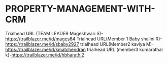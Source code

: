 # PROPERTY-MANAGEMENT-WITH-CRM
Trialhead URL (TEAM LEADER Mageshwari S)-https://trailblazer.me/id/mages64
Trialhead URL(Member 1 Baby shalini R)-https://trailblazer.me/id/sbaby2927
trialhead URL(Member2 kaviya M)-https://trailblazer.me/id/kmatchendran
trialhead URL (member3 kumarathal k)-https://trailblazer.me/id/hbharathi2
